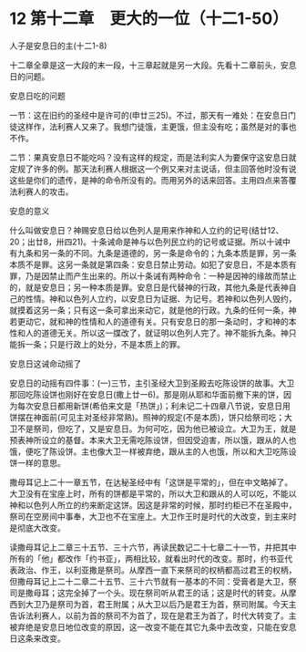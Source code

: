 # 12 第十二章　更大的一位（十二1-50）


人子是安息日的主(十二1-8)

十二章全章是这一大段的末一段，十三章起就是另一大段。先看十二章前头，安息日的问题。

安息日吃的问题

一节：这在旧约的圣经中是许可的(申廿三25)。不过，那天有一难处：在安息日门徒这样作，法利赛人又来了。我想门徒饿，主更饿，但主没有吃；虽然是对的事也不作。

二节：果真安息日不能吃吗？没有这样的规定，而是法利实人为要保守这安息日就定规了许多的例。那天法利赛人根据这一个例又来对主说话，但主回答他时没有说这些是你们的遗传，是神的命令所没有的。而用另外的话来回答。主用四点来答覆法利赛人的攻击。

安息的意义

什么叫做安息日？神赐安息日给以色列人是用来作神和人立约的记号(结廿12、20；出廿8，卅四21)。十条诫命是神与以色列民立约的记号或证据。所以十诫中有九条和另一条的不同。九条是道德的，另一条是命令的；九条本质是罪，另一条本质不是罪。这另一条就是第四条：安息日禁止劳动。如犯了安息日，不是本质有罪，乃是因禁止而产生出来的。所以十条诫有两种命令：一种是因神的缘故而禁止的，就是安息日；另一种本质是罪。安息日是代替神的行政，其他九条是代表神自己的性情。神和以色列人立约，以安息日为证据、为记号。若神和以色列人毁约，就摸着这另一条；只有这一条可拿出来动它，就是他的行政。九条的任何一条，神若更动它，就和神的性情和人的道德有关。只有安息日的那一条动时，才和神的本性和人的道德无关。所以这一牒改了，就证明以色列人完了。神不能拆九条。神只能拆一条；只是行政上的处分，不是本质上的罪。

安息日这诫命动摇了

安息日的动摇有四件事：(一)三节，主引圣经大卫到圣殿去吃陈设饼的故事。大卫那回吃陈设饼也刚好在安息日(撒上廿一6)。那是刚从耶和华面前撤下来的饼，因为每次安息日都用新饼(希伯来文是「热饼」)；利未记二十四章八节说，安息日用饼摆在神面前(可见主对圣经非常熟)。照神的规定(不是本质)，饼只给祭司吃；大卫不是祭司，但吃了，又是安息日。为何可吃，因为他已被设立。大卫为王，就是预表神所设立的基督。本来大卫无需吃陈设饼，但因受迫害，所以饿，跟从的人也饿，便吃了陈设饼。主也像大卫一样被弃绝，跟从主的人也饿，所以和大卫吃陈设饼一样的意思。

撒母耳记上二十一章五节，在达秘圣经中有「这饼是平常的」，但在中文略掉了。大卫没有在宝座上时，所有的饼都是平常的，所以大卫和跟从的人可以吃，不能以神和以色列人所立的约来断定这饼。因这是非常的时候，那时约柜已不在圣殿中，祭司在空房间中事奉，大卫也不在宝座上。大卫作王时是时代的大改变，到主来时是彻底大改变。

读撒母耳记上二章三十五节、三十六节，再读民数记二十七章二十一节，并把其中所有的「他」都改作「约书亚」，两相比较，就看出时代的改变。那时，约书亚代表政治、作王，以利亚撒是祭司。从摩西一直下来祭司的权柄都高过君王的权柄，但撒母耳记上二十二章二十五节、三十六节就有一基本的不同：受膏者是大卫，祭司是撒母耳；这完全掉了一个头。现在祭司听从君王的话；这是时代的转变。从摩西到大卫乃是祭司为首，君王附属；从大卫以后乃是君王为首，祭司附属。今天主告诉法利赛人，以前为首的祭司不为首了，现在是君王为首了，时代大转变了。主被弃绝是安息日地位改变的原因，这一改变不能在其它九条中去改变，只能在安息日这条来改变。
